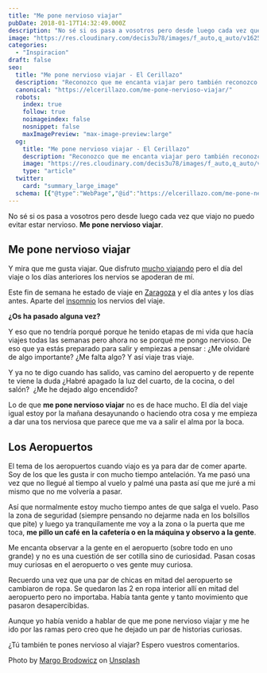 ```yaml
---
title: "Me pone nervioso viajar"
pubDate: 2018-01-17T14:32:49.000Z
description: "No sé si os pasa a vosotros pero desde luego cada vez que viajo no puedo evitar estar nervioso. Me pone nervioso viajar."
image: "https://res.cloudinary.com/decis3u78/images/f_auto,q_auto/v1625742789/me_pone_nervioso_viajar_lymzmd_569351a5/me_pone_nervioso_viajar_lymzmd_569351a5.jpg?_i=AA"
categories:
  - "Inspiracion"
draft: false
seo:
  title: "Me pone nervioso viajar - El Cerillazo"
  description: "Reconozco que me encanta viajar pero también reconozco que me pone nervioso viajar. El día o los días antes del viaje es la locura. Y he viajado bastante y ya no me tenía que pasar pero es algo superior a mi. ¿A vosotros os pone nerviosos viajar?"
  canonical: "https://elcerillazo.com/me-pone-nervioso-viajar/"
  robots:
    index: true
    follow: true
    noimageindex: false
    nosnippet: false
    maxImagePreview: "max-image-preview:large"
  og:
    title: "Me pone nervioso viajar - El Cerillazo"
    description: "Reconozco que me encanta viajar pero también reconozco que me pone nervioso viajar. El día o los días antes del viaje es la locura. Y he viajado bastante y ya no me tenía que pasar pero es algo superior a mi. ¿A vosotros os pone nerviosos viajar?"
    image: "https://res.cloudinary.com/decis3u78/images/f_auto,q_auto/v1625742789/me_pone_nervioso_viajar_lymzmd_569351a5/me_pone_nervioso_viajar_lymzmd_569351a5.jpg?_i=AA"
    type: "article"
  twitter:
    card: "summary_large_image"
  schema: [{"@type":"WebPage","@id":"https://elcerillazo.com/me-pone-nervioso-viajar/","url":"https://elcerillazo.com/me-pone-nervioso-viajar/","name":"Me pone nervioso viajar - El Cerillazo","isPartOf":{"@id":"https://elcerillazo.com/#website"},"primaryImageOfPage":{"@id":"https://elcerillazo.com/me-pone-nervioso-viajar/#primaryimage"},"image":{"@id":"https://elcerillazo.com/me-pone-nervioso-viajar/#primaryimage"},"thumbnailUrl":"https://res.cloudinary.com/decis3u78/images/f_auto,q_auto/v1625742789/me_pone_nervioso_viajar_lymzmd_569351a5/me_pone_nervioso_viajar_lymzmd_569351a5.jpg?_i=AA","datePublished":"2018-01-17T15:32:49+00:00","author":{"@id":"https://elcerillazo.com/#/schema/person/368d5b496aeaf077b307f248a72abcd9"},"description":"Reconozco que me encanta viajar pero también reconozco que me pone nervioso viajar. El día o los días antes del viaje es la locura. Y he viajado bastante y ya no me tenía que pasar pero es algo superior a mi. ¿A vosotros os pone nerviosos viajar?","breadcrumb":{"@id":"https://elcerillazo.com/me-pone-nervioso-viajar/#breadcrumb"},"inLanguage":"es","potentialAction":[{"@type":"ReadAction","target":["https://elcerillazo.com/me-pone-nervioso-viajar/"]}]},{"@type":"ImageObject","inLanguage":"es","@id":"https://elcerillazo.com/me-pone-nervioso-viajar/#primaryimage","url":"https://res.cloudinary.com/decis3u78/images/f_auto,q_auto/v1625742789/me_pone_nervioso_viajar_lymzmd_569351a5/me_pone_nervioso_viajar_lymzmd_569351a5.jpg?_i=AA","contentUrl":"https://res.cloudinary.com/decis3u78/images/f_auto,q_auto/v1625742789/me_pone_nervioso_viajar_lymzmd_569351a5/me_pone_nervioso_viajar_lymzmd_569351a5.jpg?_i=AA","width":1024,"height":683,"caption":"Me pone nervioso viajar"},{"@type":"BreadcrumbList","@id":"https://elcerillazo.com/me-pone-nervioso-viajar/#breadcrumb","itemListElement":[{"@type":"ListItem","position":1,"name":"Portada","item":"https://elcerillazo.com/"},{"@type":"ListItem","position":2,"name":"Me pone nervioso viajar"}]},{"@type":"WebSite","@id":"https://elcerillazo.com/#website","url":"https://elcerillazo.com/","name":"El Cerillazo","description":"De pequeño hacía hogueras y jugaba con cerillas","potentialAction":[{"@type":"SearchAction","target":{"@type":"EntryPoint","urlTemplate":"https://elcerillazo.com/?s={search_term_string}"},"query-input":{"@type":"PropertyValueSpecification","valueRequired":true,"valueName":"search_term_string"}}],"inLanguage":"es"},{"@type":"Person","@id":"https://elcerillazo.com/#/schema/person/368d5b496aeaf077b307f248a72abcd9","name":"montywp","url":"https://elcerillazo.com/author/montywp/"}]
---
```


No sé si os pasa a vosotros pero desde luego cada vez que viajo no puedo evitar estar nervioso. **Me pone nervioso viajar**.

## Me pone nervioso viajar

Y mira que me gusta viajar. Que disfruto [mucho viajando](https://elcerillazo.com/yo-quiero-ser-un-knowmad-trabajando-por-el-mundo/) pero el día del viaje o los días anteriores los nervios se apoderan de mí.

Este fin de semana he estado de viaje en [Zaragoza](https://es.wikipedia.org/wiki/Zaragoza) y el día antes y los días antes. Aparte del [insomnio](https://elcerillazo.com/noches-de-insomnio/) los nervios del viaje.

**¿Os ha pasado alguna vez?**

Y eso que no tendría porqué porque he tenido etapas de mi vida que hacía viajes todas las semanas pero ahora no se porqué me pongo nervioso. De eso que ya estás preparado para salir y empiezas a pensar : ¿Me olvidaré de algo importante? ¿Me falta algo? Y así viaje tras viaje.

Y ya no te digo cuando has salido, vas camino del aeropuerto y de repente te viene la duda ¿Habré apagado la luz del cuarto, de la cocina, o del salón?  ¿Me he dejado algo encendido?

Lo de que **me pone nervioso viajar** no es de hace mucho. El día del viaje igual estoy por la mañana desayunando o haciendo otra cosa y me empieza a dar una tos nerviosa que parece que me va a salir el alma por la boca.

## Los Aeropuertos

El tema de los aeropuertos cuando viajo es ya para dar de comer aparte. Soy de los que les gusta ir con mucho tiempo antelación. Ya me pasó una vez que no llegué al tiempo al vuelo y palmé una pasta así que me juré a mi mismo que no me volvería a pasar.

Así que normalmente estoy mucho tiempo antes de que salga el vuelo. Paso la zona de seguridad (siempre pensando no dejarme nada en los bolsillos que pite) y luego ya tranquilamente me voy a la zona o la puerta que me toca, **me pillo un café en la cafetería o en la máquina y observo a la gente**.

Me encanta observar a la gente en el aeropuerto (sobre todo en uno grande) y no es una cuestión de ser cotilla sino de curiosidad. Pasan cosas muy curiosas en el aeropuerto o ves gente muy curiosa.

Recuerdo una vez que una par de chicas en mitad del aeropuerto se cambiaron de ropa. Se quedaron las 2 en ropa interior allí en mitad del aeropuerto pero no importaba. Había tanta gente y tanto movimiento que pasaron desapercibidas.

Aunque yo había venido a hablar de que me pone nervioso viajar y me he ido por las ramas pero creo que he dejado un par de historias curiosas.

¿Tú también te pones nervioso al viajar? Espero vuestros comentarios.

Photo by [Margo Brodowicz](https://unsplash.com/photos/KZHhnb6XsQI?utm_source=unsplash&utm_medium=referral&utm_content=creditCopyText) on [Unsplash](https://unsplash.com/search/photos/travel?utm_source=unsplash&utm_medium=referral&utm_content=creditCopyText)